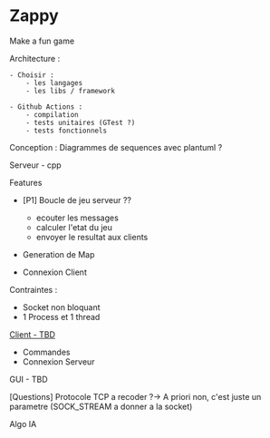 # Zappy
Make a fun game

Architecture :

    - Choisir :
        - les langages
        - les libs / framework

    - Github Actions :
        - compilation 
        - tests unitaires (GTest ?)
        - tests fonctionnels


Conception :
Diagrammes de sequences avec plantuml ?

Serveur - cpp

Features
- [P1] Boucle de jeu serveur ??
    - ecouter les messages
    - calculer l'etat du jeu
    - envoyer le resultat aux clients

- Generation de Map
- Connexion Client

Contraintes :
- Socket non bloquant
- 1 Process et 1 thread


<u>Client - TBD</u>
- Commandes
- Connexion Serveur

GUI - TBD

[Questions]
Protocole TCP a recoder ?-> A priori non, c'est juste un parametre (SOCK_STREAM a donner a la socket)


Algo IA